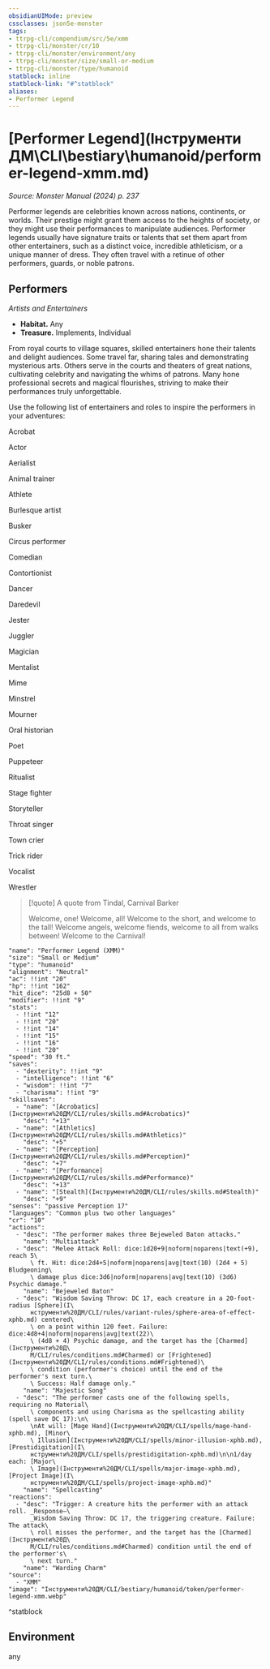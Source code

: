 ```yaml
---
obsidianUIMode: preview
cssclasses: json5e-monster
tags:
- ttrpg-cli/compendium/src/5e/xmm
- ttrpg-cli/monster/cr/10
- ttrpg-cli/monster/environment/any
- ttrpg-cli/monster/size/small-or-medium
- ttrpg-cli/monster/type/humanoid
statblock: inline
statblock-link: "#^statblock"
aliases:
- Performer Legend
---
```

# [Performer Legend](Інструменти ДМ\CLI\bestiary\humanoid/performer-legend-xmm.md)
*Source: Monster Manual (2024) p. 237*  

Performer legends are celebrities known across nations, continents, or worlds. Their prestige might grant them access to the heights of society, or they might use their performances to manipulate audiences. Performer legends usually have signature traits or talents that set them apart from other entertainers, such as a distinct voice, incredible athleticism, or a unique manner of dress. They often travel with a retinue of other performers, guards, or noble patrons.

## Performers

*Artists and Entertainers*

- **Habitat.** Any  
- **Treasure.** Implements, Individual  

From royal courts to village squares, skilled entertainers hone their talents and delight audiences. Some travel far, sharing tales and demonstrating mysterious arts. Others serve in the courts and theaters of great nations, cultivating celebrity and navigating the whims of patrons. Many hone professional secrets and magical flourishes, striving to make their performances truly unforgettable.

Use the following list of entertainers and roles to inspire the performers in your adventures:

Acrobat

Actor

Aerialist

Animal trainer

Athlete

Burlesque artist

Busker

Circus performer

Comedian

Contortionist

Dancer

Daredevil

Jester

Juggler

Magician

Mentalist

Mime

Minstrel

Mourner

Oral historian

Poet

Puppeteer

Ritualist

Stage fighter

Storyteller

Throat singer

Town crier

Trick rider

Vocalist

Wrestler

> [!quote] A quote from Tindal, Carnival Barker  
> 
> Welcome, one! Welcome, all! Welcome to the short, and welcome to the tall! Welcome angels, welcome fiends, welcome to all from walks between! Welcome to the Carnival!


```statblock
"name": "Performer Legend (XMM)"
"size": "Small or Medium"
"type": "humanoid"
"alignment": "Neutral"
"ac": !!int "20"
"hp": !!int "162"
"hit_dice": "25d8 + 50"
"modifier": !!int "9"
"stats":
  - !!int "12"
  - !!int "20"
  - !!int "14"
  - !!int "15"
  - !!int "16"
  - !!int "20"
"speed": "30 ft."
"saves":
  - "dexterity": !!int "9"
  - "intelligence": !!int "6"
  - "wisdom": !!int "7"
  - "charisma": !!int "9"
"skillsaves":
  - "name": "[Acrobatics](Інструменти%20ДМ/CLI/rules/skills.md#Acrobatics)"
    "desc": "+13"
  - "name": "[Athletics](Інструменти%20ДМ/CLI/rules/skills.md#Athletics)"
    "desc": "+5"
  - "name": "[Perception](Інструменти%20ДМ/CLI/rules/skills.md#Perception)"
    "desc": "+7"
  - "name": "[Performance](Інструменти%20ДМ/CLI/rules/skills.md#Performance)"
    "desc": "+13"
  - "name": "[Stealth](Інструменти%20ДМ/CLI/rules/skills.md#Stealth)"
    "desc": "+9"
"senses": "passive Perception 17"
"languages": "Common plus two other languages"
"cr": "10"
"actions":
  - "desc": "The performer makes three Bejeweled Baton attacks."
    "name": "Multiattack"
  - "desc": "Melee Attack Roll: dice:1d20+9|noform|noparens|text(+9), reach 5\
      \ ft. Hit: dice:2d4+5|noform|noparens|avg|text(10) (2d4 + 5) Bludgeoning\
      \ damage plus dice:3d6|noform|noparens|avg|text(10) (3d6) Psychic damage."
    "name": "Bejeweled Baton"
  - "desc": "Wisdom Saving Throw: DC 17, each creature in a 20-foot-radius [Sphere](І\
      нструменти%20ДМ/CLI/rules/variant-rules/sphere-area-of-effect-xphb.md) centered\
      \ on a point within 120 feet. Failure: dice:4d8+4|noform|noparens|avg|text(22)\
      \ (4d8 + 4) Psychic damage, and the target has the [Charmed](Інструменти%20Д\
      М/CLI/rules/conditions.md#Charmed) or [Frightened](Інструменти%20ДМ/CLI/rules/conditions.md#Frightened)\
      \ condition (performer's choice) until the end of the performer's next turn.\
      \ Success: Half damage only."
    "name": "Majestic Song"
  - "desc": "The performer casts one of the following spells, requiring no Material\
      \ components and using Charisma as the spellcasting ability (spell save DC 17):\n\
      \nAt will: [Mage Hand](Інструменти%20ДМ/CLI/spells/mage-hand-xphb.md), [Minor\
      \ Illusion](Інструменти%20ДМ/CLI/spells/minor-illusion-xphb.md), [Prestidigitation](І\
      нструменти%20ДМ/CLI/spells/prestidigitation-xphb.md)\n\n1/day each: [Major\
      \ Image](Інструменти%20ДМ/CLI/spells/major-image-xphb.md), [Project Image](І\
      нструменти%20ДМ/CLI/spells/project-image-xphb.md)"
    "name": "Spellcasting"
"reactions":
  - "desc": "Trigger: A creature hits the performer with an attack roll. _Response—\
      _Wisdom Saving Throw: DC 17, the triggering creature. Failure: The attack\
      \ roll misses the performer, and the target has the [Charmed](Інструменти%20Д\
      М/CLI/rules/conditions.md#Charmed) condition until the end of the performer's\
      \ next turn."
    "name": "Warding Charm"
"source":
  - "XMM"
"image": "Інструменти%20ДМ/CLI/bestiary/humanoid/token/performer-legend-xmm.webp"
```
^statblock

## Environment

any